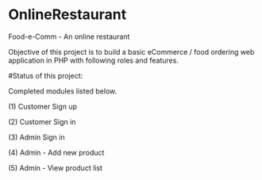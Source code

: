 # OnlineRestaurant
Food-e-Comm - An online restaurant

Objective of this project is to build a basic eCommerce / food ordering web application in PHP with following roles and features.

#Status of this project:  

Completed modules listed below.

(1) Customer Sign up

(2) Customer Sign in

(3) Admin Sign in

(4) Admin - Add new product

(5) Admin - View product list
